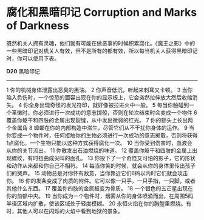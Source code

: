 # 腐化和黑暗印记 Corruption and Marks of Darkness

既然机关人拥有灵魂，他们就有可能在做恶事的时候积累腐化。《魔王之影》中的一些黑暗印记对机关人有效，但不是所有的都有效，所以每当机关人获得黑暗印记时，你可以使用下表。

  **D20**   黑暗印记
  --------- -------------------------------------------------------------------------------------------------------------------------
  1         你的机械身体泄露出恶臭的黑油。
  2         你声音低沉，听起来刺耳又卡顿。
  3         当你陷入负伤时，一个惊恐的面容出现在你的显示板上，它会突然拉伸放大然后收缩消失。
  4         你全身出现奇怪的发光符印，就好像被拉进火中一般。
  5         每当你触碰到一个圣徽时，你必须进行一次成功的意志掷骰，否则在轮次结束时会变成一个物件
  6         覆盖你躯干和四肢的金属出现裂缝，从中发出微弱的红光。
  7         你的额头上长出两个金属角
  8         蟑螂在你的内部构造中滋生，尽管它们从不干扰你身体的运作。
  9         当你变成一个物件时，任何接触你的生物必须进行一次成功的意志掷骰，否则将获得1点腐化。一个生物只能以这种方式获得腐化一次。
  10        当你受到伤害时，血液会从你的关节流出。
  11        你散发出石油燃烧的味道。
  12        覆盖你躯干和四肢的金属上出现螺纹，有时扭曲成尖叫的面孔。
  13        你投下了一个奇怪又可怕的影子，它的形状和动作从来都和你自己不相符。
  14        每当你笑的时候，就会从你的身体里传出孩子们的哭声。
  15        动物总是对你怀有敌意，当你靠近它们6码以内时它们就会攻击你。
  16        你的发条变成了肉质的附件。它可以像一只手，一只手指，一只脚，或者其他什么东西。
  17        覆盖你四肢的金属板变为骨质。
  18        一个银色的五芒星出现在你的前额中央。
  19        当你成为一个物件时，烟雾从你的身体喷涌而出，在周围5码半径区域内扩散，使该区域处于轻度模糊。
  20        永恒火焰在你的胸膛里燃烧。有时，其他人可以在闪烁的火焰中看到地狱的景象。

 
